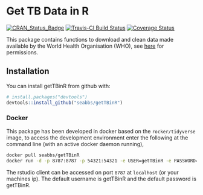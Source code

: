 
Get TB Data in R
================

[![CRAN\_Status\_Badge](http://www.r-pkg.org/badges/version/getTBinR)](https://cran.r-project.org/package=getTBinR) [![Travis-CI Build Status](https://travis-ci.org/%3CUSERNAME%3E/%3CREPO%3E.svg?branch=master)](https://travis-ci.org/%3CUSERNAME%3E/%3CREPO%3E) [![Coverage Status](https://img.shields.io/codecov/c/github/%3CUSERNAME%3E/%3CREPO%3E/master.svg)](https://codecov.io/github/%3CUSERNAME%3E/%3CREPO%3E?branch=master)

This package contains functions to download and clean data made available by the World Health Organisation (WHO), see [here](http://www.who.int/about/copyright/en/) for permissions.

Installation
------------

You can install getTBinR from github with:

``` r
# install.packages("devtools")
devtools::install_github("seabbs/getTBinR")
```

### Docker

This package has been developed in docker based on the `rocker/tidyverse` image, to access the development environment enter the following at the command line (with an active docker daemon running),

``` bash
docker pull seabbs/getTBinR
docker run -d -p 8787:8787 -p 54321:54321 -e USER=getTBinR -e PASSWORD=getTBinR --name getTBinR seabbs/getTBinR
```

The rstudio client can be accessed on port `8787` at `localhost` (or your machines ip). The default username is getTBinR and the default password is getTBinR.
